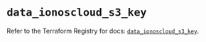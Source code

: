 # `data_ionoscloud_s3_key`

Refer to the Terraform Registry for docs: [`data_ionoscloud_s3_key`](https://registry.terraform.io/providers/ionos-cloud/ionoscloud/6.4.19/docs/data-sources/s3_key).
